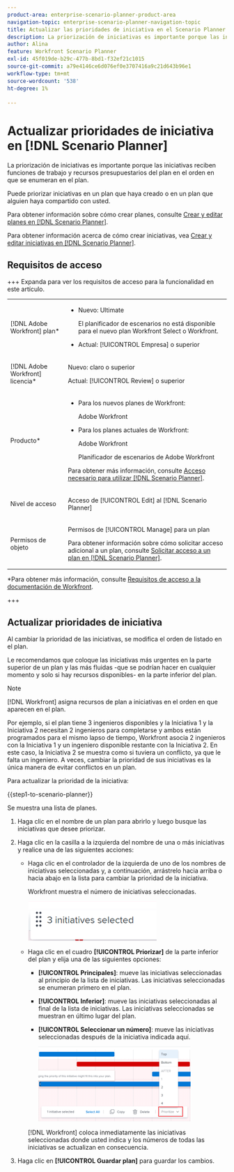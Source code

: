 ```yaml
---
product-area: enterprise-scenario-planner-product-area
navigation-topic: enterprise-scenario-planner-navigation-topic
title: Actualizar las prioridades de iniciativa en el Scenario Planner
description: La priorización de iniciativas es importante porque las iniciativas reciben funciones de trabajo y recursos presupuestarios del plan en el orden en que se enumeran en el plan.
author: Alina
feature: Workfront Scenario Planner
exl-id: 45f019de-b29c-477b-8bd1-f32ef21c1015
source-git-commit: a79e4146ce6d076ef0e3707416a9c21d643b96e1
workflow-type: tm+mt
source-wordcount: '538'
ht-degree: 1%

---
```


# Actualizar prioridades de iniciativa en [!DNL Scenario Planner]

La priorización de iniciativas es importante porque las iniciativas reciben funciones de trabajo y recursos presupuestarios del plan en el orden en que se enumeran en el plan.

Puede priorizar iniciativas en un plan que haya creado o en un plan que alguien haya compartido con usted.

Para obtener información sobre cómo crear planes, consulte [Crear y editar planes en [!DNL Scenario Planner]](../scenario-planner/create-and-edit-plans.md).

Para obtener información acerca de cómo crear iniciativas, vea [Crear y editar iniciativas en [!DNL Scenario Planner]](../scenario-planner/create-and-edit-initiatives.md).

## Requisitos de acceso

+++ Expanda para ver los requisitos de acceso para la funcionalidad en este artículo.

<table style="table-layout:auto"> 
 <col> 
 <col> 
 <tbody> 
  <tr> 
   <td> <p>[!DNL Adobe Workfront] plan*</p> </td> 
   <td> <ul></li>
   <li><p>Nuevo: Ultimate </p></li>
   <p>El planificador de escenarios no está disponible para el nuevo plan Workfront Select o Workfront. </p>
   <li><p>Actual: [!UICONTROL Empresa] o superior</p></ul>
   </td> 
  </tr> 
  <tr> 
   <td> <p>[!DNL Adobe Workfront] licencia*</p> </td> 
   <td> <p>Nuevo: claro o superior</p> 
   <p>Actual: [!UICONTROL Review] o superior</p> </td> 
  </tr> 
  <tr> 
   <td>Producto* </td> 
   <td> <ul><li><p>Para los nuevos planes de Workfront:</p><p> Adobe Workfront</li></p>
   <li><p>Para los planes actuales de Workfront: </p>
   <p>Adobe Workfront</p> <p>Planificador de escenarios de Adobe Workfront</p></li></ul>

<p>Para obtener más información, consulte <a href="../scenario-planner/access-needed-to-use-sp.md" class="MCXref xref">Acceso necesario para utilizar [!DNL Scenario Planner]</a>. </p> </td> 
  </tr> 
  <tr data-mc-conditions=""> 
   <td>Nivel de acceso </td> 
   <td> <p>Acceso de [!UICONTROL Edit] al [!DNL Scenario Planner]</p> </td> 
  </tr> 
  <tr data-mc-conditions=""> 
   <td> <p>Permisos de objeto </p> </td> 
   <td> <p>Permisos de [!UICONTROL Manage] para un plan</p> <p>Para obtener información sobre cómo solicitar acceso adicional a un plan, consulte <a href="../scenario-planner/request-access-to-plan.md" class="MCXref xref">Solicitar acceso a un plan en [!DNL Scenario Planner]</a>.</p> </td> 
  </tr> 
 </tbody> 
</table>

*Para obtener más información, consulte [Requisitos de acceso a la documentación de Workfront](/help/quicksilver/administration-and-setup/add-users/access-levels-and-object-permissions/access-level-requirements-in-documentation.md).

+++

## Actualizar prioridades de iniciativa

Al cambiar la prioridad de las iniciativas, se modifica el orden de listado en el plan.

Le recomendamos que coloque las iniciativas más urgentes en la parte superior de un plan y las más fluidas -que se podrían hacer en cualquier momento y solo si hay recursos disponibles- en la parte inferior del plan.

>[!NOTE]
>
>[!DNL Workfront] asigna recursos de plan a iniciativas en el orden en que aparecen en el plan.
>
>Por ejemplo, si el plan tiene 3 ingenieros disponibles y la Iniciativa 1 y la Iniciativa 2 necesitan 2 ingenieros para completarse y ambos están programados para el mismo lapso de tiempo, Workfront asocia 2 ingenieros con la Iniciativa 1 y un ingeniero disponible restante con la Iniciativa 2. En este caso, la Iniciativa 2 se muestra como si tuviera un conflicto, ya que le falta un ingeniero. A veces, cambiar la prioridad de sus iniciativas es la única manera de evitar conflictos en un plan.

Para actualizar la prioridad de la iniciativa:

{{step1-to-scenario-planner}}

Se muestra una lista de planes.

1. Haga clic en el nombre de un plan para abrirlo y luego busque las iniciativas que desee priorizar.
1. Haga clic en la casilla a la izquierda del nombre de una o más iniciativas y realice una de las siguientes acciones:

   * Haga clic en el controlador de la izquierda de uno de los nombres de iniciativas seleccionadas y, a continuación, arrástrelo hacia arriba o hacia abajo en la lista para cambiar la prioridad de la iniciativa.

     Workfront muestra el número de iniciativas seleccionadas.

     ![](assets/multi-select-initiative-number.png)

   * Haga clic en el cuadro **[!UICONTROL Priorizar]** de la parte inferior del plan y elija una de las siguientes opciones:

      * **[!UICONTROL Principales]**: mueve las iniciativas seleccionadas al principio de la lista de iniciativas. Las iniciativas seleccionadas se enumeran primero en el plan.
      * **[!UICONTROL Inferior]**: mueve las iniciativas seleccionadas al final de la lista de iniciativas. Las iniciativas seleccionadas se muestran en último lugar del plan.
      * **[!UICONTROL Seleccionar un número]**: mueve las iniciativas seleccionadas después de la iniciativa indicada aquí.

        ![](assets/prioritize-initiatives-expanded-highlighted-350x171.png)

     [!DNL Workfront] coloca inmediatamente las iniciativas seleccionadas donde usted indica y los números de todas las iniciativas se actualizan en consecuencia.

1. Haga clic en **[!UICONTROL Guardar plan]** para guardar los cambios.

